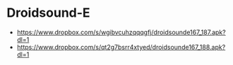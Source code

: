 Droidsound-E 
============
* https://www.dropbox.com/s/wgibvcuhzqqqgfj/droidsounde167_187.apk?dl=1
* https://www.dropbox.com/s/qt2g7bsrr4xtyed/droidsounde167_188.apk?dl=1
